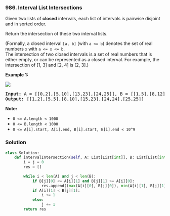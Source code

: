 ### 986. Interval List Intersections

Given two lists of __closed__ intervals, each list of intervals is pairwise disjoint and in sorted order.

Return the intersection of these two interval lists.

(Formally, a closed interval `[a, b]` (with `a <= b`) denotes the set of real numbers `x` with `a <= x <= b`.  
The intersection of two closed intervals is a set of real numbers that is either empty, or can be represented as a closed interval.
For example, the intersection of [1, 3] and [2, 4] is [2, 3].)

__Example 1:__

<img src="https://assets.leetcode.com/uploads/2019/01/30/interval1.png"></img>

<pre>
<b>Input:</b> A = [[0,2],[5,10],[13,23],[24,25]], B = [[1,5],[8,12],[15,24],[25,26]]
<b>Output:</b> [[1,2],[5,5],[8,10],[15,23],[24,24],[25,25]]
</pre>
 

__Note:__

* `0 <= A.length < 1000`
* `0 <= B.length < 1000`
* `0 <= A[i].start, A[i].end, B[i].start, B[i].end < 10^9`


### Solution

```Python
class Solution:
    def intervalIntersection(self, A: List[List[int]], B: List[List[int]]) -> List[List[int]]:
        i = j = 0
        res = []
        
        while i < len(A) and j < len(B):
            if B[j][0] <= A[i][1] and B[j][1] >= A[i][0]:
                res.append((max(A[i][0], B[j][0]), min(A[i][1], B[j][1])))
            if A[i][1] < B[j][1]:
                i += 1
            else:
                j += 1
        return res
```
